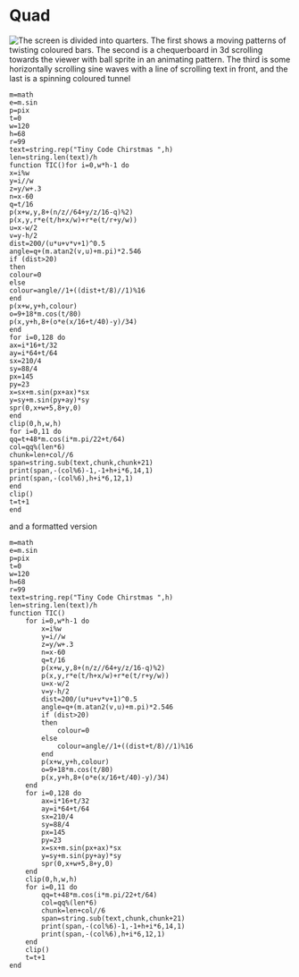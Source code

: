 # Quad
![The screen is divided into quarters. The first shows a moving patterns of twisting coloured bars. The second is a chequerboard in 3d scrolling towards the viewer with ball sprite in an animating pattern. The third is some horizontally scrolling sine waves with a line of scrolling text in front, and the last is a spinning coloured tunnel](./quad.gif)
```
m=math
e=m.sin
p=pix
t=0
w=120
h=68
r=99
text=string.rep("Tiny Code Chirstmas ",h)
len=string.len(text)/h
function TIC()for i=0,w*h-1 do
x=i%w
y=i//w
z=y/w+.3
n=x-60
q=t/16
p(x+w,y,8+(n/z//64+y/z/16-q)%2)
p(x,y,r*e(t/h+x/w)+r*e(t/r+y/w))
u=x-w/2
v=y-h/2
dist=200/(u*u+v*v+1)^0.5
angle=q+(m.atan2(v,u)+m.pi)*2.546
if (dist>20)
then
colour=0
else
colour=angle//1+((dist+t/8)//1)%16
end
p(x+w,y+h,colour)
o=9+18*m.cos(t/80)
p(x,y+h,8+(o*e(x/16+t/40)-y)/34)
end
for i=0,128 do
ax=i*16+t/32
ay=i*64+t/64
sx=210/4
sy=88/4
px=145
py=23
x=sx+m.sin(px+ax)*sx
y=sy+m.sin(py+ay)*sy
spr(0,x+w+5,8+y,0)
end
clip(0,h,w,h)
for i=0,11 do
qq=t+48*m.cos(i*m.pi/22+t/64)
col=qq%(len*6)
chunk=len+col//6
span=string.sub(text,chunk,chunk+21)
print(span,-(col%6)-1,-1+h+i*6,14,1)
print(span,-(col%6),h+i*6,12,1)
end
clip()
t=t+1
end
```

and a formatted version

```
m=math
e=m.sin
p=pix
t=0
w=120
h=68
r=99
text=string.rep("Tiny Code Chirstmas ",h)
len=string.len(text)/h
function TIC()
    for i=0,w*h-1 do
        x=i%w
        y=i//w
        z=y/w+.3
        n=x-60
        q=t/16
        p(x+w,y,8+(n/z//64+y/z/16-q)%2)
        p(x,y,r*e(t/h+x/w)+r*e(t/r+y/w))
        u=x-w/2
        v=y-h/2
        dist=200/(u*u+v*v+1)^0.5
        angle=q+(m.atan2(v,u)+m.pi)*2.546
        if (dist>20)
        then
            colour=0
        else
            colour=angle//1+((dist+t/8)//1)%16
        end
        p(x+w,y+h,colour)
        o=9+18*m.cos(t/80)
        p(x,y+h,8+(o*e(x/16+t/40)-y)/34)
    end
    for i=0,128 do
        ax=i*16+t/32
        ay=i*64+t/64
        sx=210/4
        sy=88/4
        px=145
        py=23
        x=sx+m.sin(px+ax)*sx
        y=sy+m.sin(py+ay)*sy
        spr(0,x+w+5,8+y,0)
    end
    clip(0,h,w,h)
    for i=0,11 do
        qq=t+48*m.cos(i*m.pi/22+t/64)
        col=qq%(len*6)
        chunk=len+col//6
        span=string.sub(text,chunk,chunk+21)
        print(span,-(col%6)-1,-1+h+i*6,14,1)
        print(span,-(col%6),h+i*6,12,1)
    end
    clip()
    t=t+1
end
```